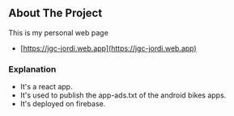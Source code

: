 ## About The Project

This is my personal web page

- [https://jgc-jordi.web.app](https://jgc-jordi.web.app)

### Explanation

- It's a react app.
- It's used to publish the app-ads.txt of the android bikes apps.
- It's deployed on firebase.

